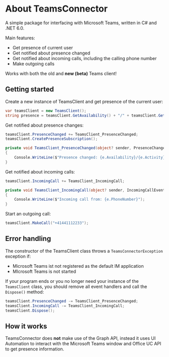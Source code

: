 # About TeamsConnector
A simple package for interfacing with Microsoft Teams, written in C# and .NET 6.0.

Main features:
- Get presence of current user
- Get notified about presence changed
- Get notified about incoming calls, including the calling phone number
- Make outgoing calls

Works with both the old and **new (beta)** Teams client!


## Getting started

Create a new instance of TeamsClient and get presence of the current user:

```csharp
var teamsClient = new TeamsClient();
string presence = teamsClient.GetAvailability() + "/" + teamsClient.GetActivity();
```

Get notified about presence changes:

```csharp
teamsClient.PresenceChanged += TeamsClient_PresenceChanged;
teamsClient.CreatePresenceSubscription();
```

```csharp
private void TeamsClient_PresenceChanged(object? sender, PresenceChangedEventArgs e)
{
    Console.WriteLine($"Presence changed: {e.Availability}/{e.Activity}");
}
```

Get notified about incoming calls:

```csharp
teamsClient.IncomingCall += TeamsClient_IncomingCall;
```

```csharp
private void TeamsClient_IncomingCall(object? sender, IncomingCallEventArgs e)
{
    Console.WriteLine($"Incoming call from: {e.PhoneNumber}");
}
```

Start an outgoing call:

```csharp
teamsClient.MakeCall("+41441112233");
```

## Error handling

The constructor of the TeamsClient class throws a ```TeamsConnectorException``` exception if:
- Microsoft Teams ist not registered as the default IM application
- MIcrosoft Teams is not started

If your program ends or you no longer need your instance of the ```TeamsClient``` class, you should remove all event handlers and call the ```Dispose()``` method:

```csharp
teamsClient.PresenceChanged -= TeamsClient_PresenceChanged;
teamsClient.IncomingCall -= TeamsClient_IncomingCall;
teamsClient.Dispose();
```

## How it works

TeamsConnector does **not** make use of the Graph API, instead it uses UI Automation to interact with the Microsoft Teams window and Office UC API to get presence information.

